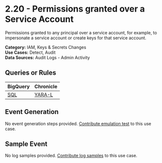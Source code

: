 # 2.20 - Permissions granted over a Service Account
Permissions granted to any principal over a service account, for example, to impersonate a
service account or create keys for that service account.


**Category:** IAM, Keys & Secrets Changes
</br>
**Use Cases:** Detect, Audit
</br>
**Data Sources:** Audit Logs - Admin Activity
</br>

## Queries or Rules
BigQuery | Chronicle |
--- | --- |
[SQL](../../sql/2_20_permissions_granted_over_SA.sql) | [YARA-L](../../yaral/2_20_permissions_granted_over_SA.yaral)

## Event Generation
No event generation steps provided. [Contribute emulation test](../../CONTRIBUTING.md) to this use case.

## Sample Event
No log samples provided. [Contribute log samples](../../CONTRIBUTING.md) to this use case.


